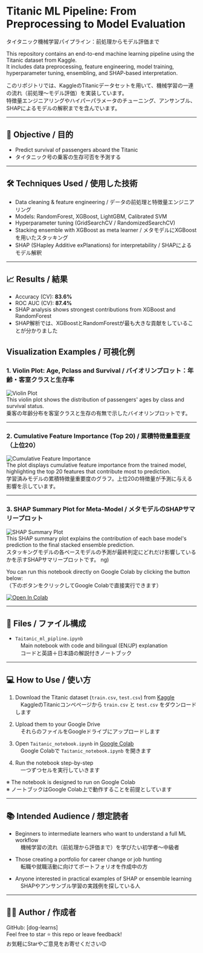# Titanic ML Pipeline: From Preprocessing to Model Evaluation  
タイタニック機械学習パイプライン：前処理からモデル評価まで

This repository contains an end-to-end machine learning pipeline using the Titanic dataset from Kaggle.  
It includes data preprocessing, feature engineering, model training, hyperparameter tuning, ensembling, and SHAP-based interpretation.

このリポジトリでは、KaggleのTitanicデータセットを用いて、機械学習の一連の流れ（前処理〜モデル評価）を実装しています。  
特徴量エンジニアリングやハイパーパラメータのチューニング、アンサンブル、SHAPによるモデルの解釈までを含んでいます。

---

## 🎯 Objective / 目的

- Predict survival of passengers aboard the Titanic  
- タイタニック号の乗客の生存可否を予測する

---

## 🛠️ Techniques Used / 使用した技術

- Data cleaning & feature engineering / データの前処理と特徴量エンジニアリング  
- Models: RandomForest, XGBoost, LightGBM, Calibrated SVM  
- Hyperparameter tuning (GridSearchCV / RandomizedSearchCV)  
- Stacking ensemble with XGBoost as meta learner / メタモデルにXGBoostを用いたスタッキング  
- SHAP (SHapley Additive exPlanations) for interpretability / SHAPによるモデル解釈

---

## 📈 Results / 結果

- Accuracy (CV): **83.6%**  
- ROC AUC (CV): **87.4%**  
- SHAP analysis shows strongest contributions from XGBoost and RandomForest  
- SHAP解析では、XGBoostとRandomForestが最も大きな貢献をしていることが分かりました
  
## Visualization Examples / 可視化例

### 1. Violin Plot: Age, Pclass and Survival / バイオリンプロット：年齢・客室クラスと生存率
![Violin Plot](images/violin.png)  
This violin plot shows the distribution of passengers' ages by class and survival status.  
乗客の年齢分布を客室クラスと生存の有無で示したバイオリンプロットです。

---

### 2. Cumulative Feature Importance (Top 20) / 累積特徴量重要度（上位20）
![Cumulative Feature Importance](images/cumulative_importance.png)  
The plot displays cumulative feature importance from the trained model, highlighting the top 20 features that contribute most to prediction.  
学習済みモデルの累積特徴量重要度のグラフ。上位20の特徴量が予測に与える影響を示しています。

---

### 3. SHAP Summary Plot for Meta-Model / メタモデルのSHAPサマリープロット
![SHAP Summary Plot](images/shap_summary.png)  
This SHAP summary plot explains the contribution of each base model's prediction to the final stacked ensemble prediction.  
スタッキングモデルの各ベースモデルの予測が最終判定にどれだけ影響しているかを示すSHAPサマリープロットです。
ng)

You can run this notebook directly on Google Colab by clicking the button below:  
（下のボタンをクリックしてGoogle Colabで直接実行できます）  

[![Open In Colab](https://colab.research.google.com/assets/colab-badge.svg)](https://colab.research.google.com/github/dog-learns/titanic-ml-pipeline/blob/main/titanic_ml_pipeline.ipynb)

---

## 📁 Files / ファイル構成

- `Taitanic_ml_pipline.ipynb`  
　Main notebook with code and bilingual (EN/JP) explanation  
　コードと英語＋日本語の解説付きノートブック

---

## 💻 How to Use / 使い方

1. Download the Titanic dataset (`train.csv`, `test.csv`) from [Kaggle](https://www.kaggle.com/c/titanic)  
　KaggleのTitanicコンペページから `train.csv` と `test.csv` をダウンロードします

2. Upload them to your Google Drive  
　それらのファイルをGoogleドライブにアップロードします

3. Open `Taitanic_notebook.ipynb` in [Google Colab](https://colab.research.google.com/)  
　Google Colabで `Taitanic_notebook.ipynb` を開きます

4. Run the notebook step-by-step  
　一つずつセルを実行していきます

※ The notebook is designed to run on Google Colab  
※ ノートブックはGoogle Colab上で動作することを前提としています

---

## 📚 Intended Audience / 想定読者

- Beginners to intermediate learners who want to understand a full ML workflow  
　機械学習の流れ（前処理から評価まで）を学びたい初学者〜中級者

- Those creating a portfolio for career change or job hunting  
　転職や就職活動に向けてポートフォリオを作成中の方

- Anyone interested in practical examples of SHAP or ensemble learning  
　SHAPやアンサンブル学習の実践例を探している人

---

## 🧑‍💻 Author / 作成者

GitHub: [dog-learns]  
Feel free to star ⭐ this repo or leave feedback!  
お気軽にStarやご意見をお寄せください😊
